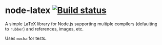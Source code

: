 # node-latex [![Build status](http://ci.oyvindrobertsen.com/buildStatus/icon?job=node-latex)](http://ci.oyvindrobertsen.com/job/node-latex/)

A simple LaTeX library for Node.js supporting multiple compilers (defaulting to `rubber`) and references, images, etc.

Uses `mocha` for tests.

